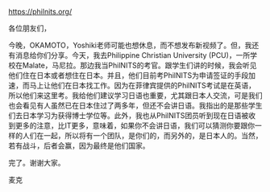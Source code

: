 https://philnits.org/

各位朋友们，

今晚，OKAMOTO，Yoshiki老师可能也想休息，而不想发布新视频了。但，我还有消息给你们分享。今天，我去Philippine Christian University (PCU)，一所学校在Malate，马尼拉。那边我当PhilNITS的考官。跟学生们讲的时候，我会听见他们住在日本或者想住在日本。并且，他们目前考PhilNITS为申请签证的手段加速，而马上让他们在日本找工作。因为在菲律宾提供的PhilNITS考试是在英语，所以他们来这里考。我给他们建议学习日语也重要，尤其跟日本人交流，可是我们也会看见有人虽然已在日本住过了两多年，但还不会讲日语。我指出的是那些学生们去日本学习为获得博士学位等。此外，我也从PhilNITS团员听到现在日语被收到更多的注意，比IT更多，意味着，如果你不会讲日语，我们可以猜测你要跟你一样的人们在一起，所以将有一个团队，是你们的，而另外的，是日本人的。当然，若有战斗，后者会赢，因为最终是他们国家。

完了。谢谢大家。

麦克
